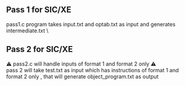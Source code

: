 ## Pass 1 for SIC/XE
pass1.c program takes input.txt and optab.txt as input and generates intermediate.txt \
## Pass 2 for SIC/XE
⚠️ pass2.c will handle inputs of format 1 and format 2 only ⚠️\
pass 2 will take test.txt as input which has instructions of format 1 and format 2 only , that will generate object_program.txt as output
